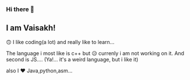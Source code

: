 ### Hi there 👋
## I am Vaisakh!


🙃️ I like coding(a lot) and really like to learn...

The language i most like is c++ but 😥️ currenly i am not working on it.
And second is JS.... (Ya!... it's a weird language, but i like it)

also I ❤️ Java,python,asm... 

<!--
**Vaisakhkm2625/vaisakhkm2625** is a ✨ _special_ ✨ repository because its `README.md` (this file) appears on your GitHub profile.

Here are some ideas to get you started:

- 🔭 I’m currently working on ...
- 🌱 I’m currently learning ...
- 👯 I’m looking to collaborate on ...
- 🤔 I’m looking for help with ...
- 💬 Ask me about ...
- 📫 How to reach me: ...
- 😄 Pronouns: ...
- ⚡ Fun fact: ...
-->
